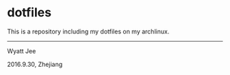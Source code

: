 # dotfiles

This is a repository including my dotfiles on my archlinux.

---

Wyatt Jee

2016.9.30, Zhejiang
